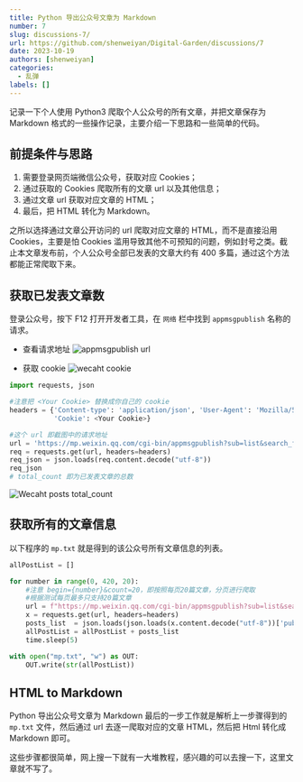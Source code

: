 ```yaml
---
title: Python 导出公众号文章为 Markdown
number: 7
slug: discussions-7/
url: https://github.com/shenweiyan/Digital-Garden/discussions/7
date: 2023-10-19
authors: [shenweiyan]
categories: 
  - 乱弹
labels: []
---
```


记录一下个人使用 Python3 爬取个人公众号的所有文章，并把文章保存为 Markdown 格式的一些操作记录，主要介绍一下思路和一些简单的代码。

<!-- more -->

## 前提条件与思路

1. 需要登录网页端微信公众号，获取对应 Cookies；
2. 通过获取的 Cookies 爬取所有的文章 url 以及其他信息；
3. 通过文章 url 获取对应文章的 HTML；
4. 最后，把 HTML 转化为 Markdown。

之所以选择通过文章公开访问的 url 爬取对应文章的 HTML，而不是直接沿用 Cookies，主要是怕 Cookies 滥用导致其他不可预知的问题，例如封号之类。截止本文章发布前，个人公众号全部已发表的文章大约有 400 多篇，通过这个方法都能正常爬取下来。

## 获取已发表文章数

登录公众号，按下 F12 打开开发者工具，在 `网络` 栏中找到 `appmsgpublish` 名称的请求。

- 查看请求地址
  ![appmsgpublish url](https://slab-1251708715.cos.ap-guangzhou.myqcloud.com/Gitbook/wechat_url.png)

- 获取 cookie
  ![wecaht cookie](https://slab-1251708715.cos.ap-guangzhou.myqcloud.com/Gitbook/wecaht_cookie.png)

```python
import requests, json

#注意把 <Your Cookie> 替换成你自己的 cookie
headers = {'Content-type': 'application/json', 'User-Agent': 'Mozilla/5.0 (Windows NT 10.0; Win64; x64) AppleWebKit/537.36 (KHTML, like Gecko) Chrome/117.0.0.0 Safari/537.36',
           'Cookie': <Your Cookie>}

#这个 url 即截图中的请求地址
url = 'https://mp.weixin.qq.com/cgi-bin/appmsgpublish?sub=list&search_field=null&begin=0&count=5&query=&type=101_1&free_publish_type=1&sub_action=list_ex&token=<token>&lang=zh_CN&f=json&ajax=1'
req = requests.get(url, headers=headers)
req_json = json.loads(req.content.decode("utf-8"))
req_json
# total_count 即为已发表文章的总数
```
![Wecaht posts total_count](https://slab-1251708715.cos.ap-guangzhou.myqcloud.com/Gitbook/total_count.png)

## 获取所有的文章信息

以下程序的 `mp.txt` 就是得到的该公众号所有文章信息的列表。

```python
allPostList = []

for number in range(0, 420, 20):
    #注意 begin={number}&count=20，即按照每页20篇文章，分页进行爬取
    #根据测试每页最多只支持20篇文章
    url = f"https://mp.weixin.qq.com/cgi-bin/appmsgpublish?sub=list&search_field=null&begin={number}&count=20&query=&type=101_1&free_publish_type=1&sub_action=list_ex&token=<token>&lang=zh_CN&f=json&ajax=1', headers=headers)"
    x = requests.get(url, headers=headers)
    posts_list  = json.loads(json.loads(x.content.decode("utf-8"))['publish_page'])["publish_list"]
    allPostList = allPostList + posts_list  
    time.sleep(5)

with open("mp.txt", "w") as OUT:
    OUT.write(str(allPostList))
```

## HTML to Markdown

Python 导出公众号文章为 Markdown 最后的一步工作就是解析上一步骤得到的 `mp.txt` 文件，然后通过 url 去逐一爬取对应的文章 HTML，然后把 Html 转化成 Markdown 即可。

这些步骤都很简单，网上搜一下就有一大堆教程，感兴趣的可以去搜一下，这里文章就不写了。 



<script src="https://giscus.app/client.js"
	data-repo="shenweiyan/Digital-Garden"
	data-repo-id="R_kgDOKgxWlg"
	data-mapping="number"
	data-term="7"
	data-reactions-enabled="1"
	data-emit-metadata="0"
	data-input-position="bottom"
	data-theme="light"
	data-lang="zh-CN"
	crossorigin="anonymous"
	async>
</script>

